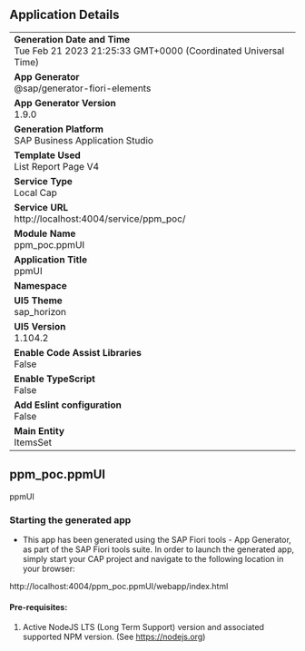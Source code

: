 ## Application Details
|               |
| ------------- |
|**Generation Date and Time**<br>Tue Feb 21 2023 21:25:33 GMT+0000 (Coordinated Universal Time)|
|**App Generator**<br>@sap/generator-fiori-elements|
|**App Generator Version**<br>1.9.0|
|**Generation Platform**<br>SAP Business Application Studio|
|**Template Used**<br>List Report Page V4|
|**Service Type**<br>Local Cap|
|**Service URL**<br>http://localhost:4004/service/ppm_poc/
|**Module Name**<br>ppm_poc.ppmUI|
|**Application Title**<br>ppmUI|
|**Namespace**<br>|
|**UI5 Theme**<br>sap_horizon|
|**UI5 Version**<br>1.104.2|
|**Enable Code Assist Libraries**<br>False|
|**Enable TypeScript**<br>False|
|**Add Eslint configuration**<br>False|
|**Main Entity**<br>ItemsSet|

## ppm_poc.ppmUI

ppmUI

### Starting the generated app

-   This app has been generated using the SAP Fiori tools - App Generator, as part of the SAP Fiori tools suite.  In order to launch the generated app, simply start your CAP project and navigate to the following location in your browser:

http://localhost:4004/ppm_poc.ppmUI/webapp/index.html

#### Pre-requisites:

1. Active NodeJS LTS (Long Term Support) version and associated supported NPM version.  (See https://nodejs.org)


